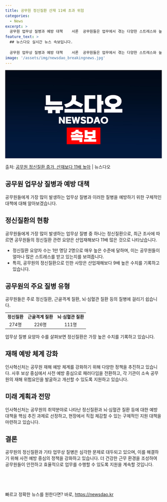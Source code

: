 ```yaml
---
title: 공무원 정신질환 산재 11배 초과 위험
categories:
  - News
excerpt: >
  공무원 업무상 질병과 예방 대책    서론  공무원들은 업무에서 겪는 다양한 스트레스와 높은 책임감으로 인해…
feature_text: >
  ## 뉴스다오 실시간 뉴스 속보입니다.

  공무원 업무상 질병과 예방 대책    서론  공무원들은 업무에서 겪는 다양한 스트레스와 높은 책임감으로 인해…
image: '/assets/img/newsdao_breakingnews.jpg'
---
```


![뉴스다오 속보](/assets/img/newsdao_breakingnews.jpg)

<p>출처: <a href="https://newsdao.kr/4364" rel="dofollow">공무원 정신질환 증가, 산재보다 11배 높아</a> | 뉴스다오</p>

<h2 data-ke-size="size26">공무원 업무상 질병과 예방 대책</h2>
<p data-ke-size="size16">공무원들에게 가장 많이 발생하는 업무상 질병과 이러한 질병을 예방하기 위한 구체적인 대책에 대해 알아보겠습니다.</p>

<h2 data-ke-size="size24">정신질환의 현황</h2>
<p data-ke-size="size16">공무원들에게 가장 많이 발생하는 업무상 질병 중 하나는 정신질환으로, 최근 조사에 따르면 공무원들의 정신질환 관련 요양은 산업재해보다 11배 많은 것으로 나타났습니다.</p>
<ul>
<li>정신질환 요양자 수는 1만 명당 2명으로 매우 높은 수준에 달하며, 이는 공무원들이 얼마나 많은 스트레스를 받고 있는지를 보여줍니다.</li>
<li>특히, 공무원의 정신질환으로 인한 사망은 산업재해보다 9배 높은 수치를 기록하고 있습니다.</li>
</ul>

<h2 data-ke-size="size24">공무원의 주요 질병 유형</h2>
<p data-ke-size="size16">공무원들은 주로 정신질환, 근골격계 질환, 뇌·심혈관 질환 등의 질병에 걸리기 쉽습니다.</p>
<table>
<tr>
<td style="text-align: center; height: 17px;"><b>정신질환</b></td>
<td style="text-align: center; height: 17px;"><b>근골격계 질환</b></td>
<td style="text-align: center; height: 17px;"><b>뇌·심혈관 질환</b></td>
</tr>
<tr>
<td style="text-align: center; height: 17px;">274명</td>
<td style="text-align: center; height: 17px;">226명</td>
<td style="text-align: center; height: 17px;">111명</td>
</tr>
</table>
<p data-ke-size="size16">업무상 질병 요양자 수를 살펴보면 정신질환은 가장 높은 수치를 기록하고 있습니다.</p>

<h2 data-ke-size="size24">재해 예방 체계 강화</h2>
<p data-ke-size="size16">인사혁신처는 공무원 재해 예방 체계를 강화하기 위해 다양한 정책을 추진하고 있습니다. 사후 보상 중심에서 사전 예방 중심으로 패러다임을 전환하고, 각 기관이 소속 공무원의 재해 위험요인을 발굴하고 개선할 수 있도록 지원하고 있습니다.</p>

<h2 data-ke-size="size24">미래 계획과 전망</h2>
<p data-ke-size="size16">인사혁신처는 공무원의 취약분야로 나타난 정신질환과 뇌·심혈관 질환 등에 대한 예방 대책을 핵심 추진 과제로 선정하고, 현장에서 직접 체감할 수 있는 구체적인 지원 대책을 마련하고 있습니다.</p>

<h2 data-ke-size="size24">결론</h2>
<p data-ke-size="size16">공무원의 정신질환과 기타 업무상 질병은 심각한 문제로 대두되고 있으며, 이를 해결하기 위해 사전 예방 중심의 정책을 강화하고 있습니다. 더 건강한 근무 환경을 조성하여 공무원들이 안전하고 효율적으로 업무를 수행할 수 있도록 지원을 계속할 것입니다.</p>
<p data-ke-size="size16">&nbsp;</p>
<p data-ke-size="size16">&nbsp;</p> 

빠르고 정확한 뉴스를 원한다면? 바로, <a href="https://newsdao.kr" rel="dofollow">https://newsdao.kr</a>


